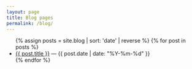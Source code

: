 ```yaml
---
layout: page
title: Blog pages
permalink: /blog/
---
```


<ul>
  {% assign posts = site.blog | sort: 'date' | reverse %}
  {% for post in posts %}
    <li>
      <a href="{{ post.url }}">{{ post.title }}</a> — {{ post.date | date: "%Y-%m-%d" }}
    </li>
  {% endfor %}
</ul>

